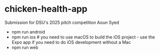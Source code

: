 # chicken-health-app
Submission for DSU's 2025 pitch competition
Aoun Syed

- npm run android
- npm run ios # you need to use macOS to build the iOS project - use the Expo app if you need to do iOS development without a Mac
- npm run web